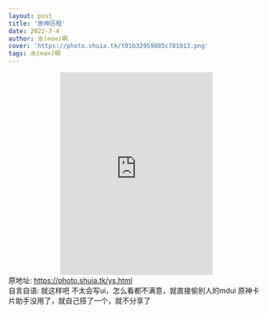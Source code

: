 ```yaml
--- 
layout: post 
title: '原神历程' 
date: 2022-7-4 
author: 水(⊙o⊙)啊 
cover: 'https://photo.shuia.tk/t01b32959885c781013.png' 
tags: 水(⊙o⊙)啊 
---
```

<center><iframe width="300px" height="400px" frameborder="no" src="https://photo.shuia.tk/ys.html">
</iframe></center>
原地址:
<a href="https://photo.shuia.tk/ys.html">https://photo.shuia.tk/ys.html</a>
<br>
自言自语:
就这样吧
不太会写ui，怎么看都不满意，就直接偷别人的mdui
原神卡片助手没用了，就自己搭了一个，就不分享了

